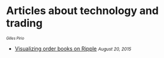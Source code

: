 # Articles about technology and trading 
<sup><sup><i>Gilles Pirio</i></sup></sup>

* [Visualizing order books on Ripple](http://nbviewer.ipython.org/github/gip/techtrading/blob/master/ripple/OrderbooksRipple.ipynb) <small><i>August 20, 2015</i></small>
